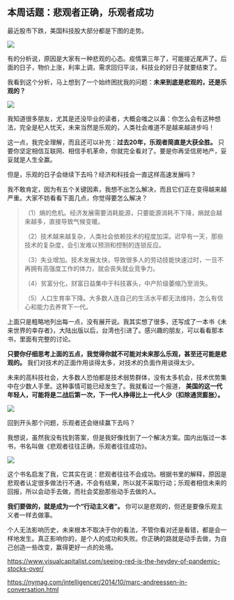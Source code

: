 ## 本周话题：悲观者正确，乐观者成功

最近股市下跌，美国科技股大部分都是下图的走势。

![](https://cdn.beekka.com/blogimg/asset/202202/bg2022020704.webp)

有的分析说，原因是大家有一种悲观的心态。疫情第三年了，可能接近尾声了。后面的日子，物价上涨，利率上调，需求回归平淡，科技业的好日子就要结束了。

我看到这个分析，马上想到了一个始终困扰我的问题：**未来到底是悲观的，还是乐观的？**

![](https://cdn.beekka.com/blogimg/asset/202202/bg2022020819.jpg)

我知道很多朋友，尤其是还没毕业的读者，大概会嗤之以鼻：你怎么会有这种想法，完全是杞人忧天，未来当然是乐观的，人类社会难道不是越来越进步吗！

这一点，我完全理解，而且还可以补充：**过去20年，乐观者简直是大获全胜。** 只要你坚定相信互联网、相信手机革命，你就完全看对了。要是你再坚信房地产，妥妥就是人生全赢。

但是，乐观的日子会继续下去吗？经济和科技会一直这样高速发展吗？

我不敢肯定，因为有五个关键因素，我想不出怎么解决，而且它们正在变得越来越严重。大家不妨看看下面几点，你觉得要怎么解决？

> （1）熵的危机。经济发展需要消耗能源，只要能源消耗不下降，熵就会越来越多，直接导致气候变暖。
> 
> （2）技术越来越复杂，人类社会依赖技术的程度加深。迟早有一天，那些技术的复杂度，会引发难以预测和控制的连锁反应。
> 
> （3）失业增加。技术发展太快，导致很多人的劳动技能快速过时，一旦不再拥有高强度工作的体力，就会丧失就业竞争力。
> 
> （4）贫富分化，财富日益集中于科技寡头，中产阶级萎缩乃至消失。
> 
> （5）人口生育率下降。大多数人连自己的生活水平都无法维持，怎么有信心和能力去养育下一代。

上面只是粗略地列出每一点，没有展开说。我其实想了很多，还写成了一本书《未来世界的幸存者》，大陆出版以后，台湾也引进了。感兴趣的朋友，可以看看那本书，里面有完整的讨论。

**只要你仔细思考上面的五点，我觉得你就不可能对未来那么乐观，甚至还可能是悲观的。** 我们对技术的正面作用谈得太多，对技术的负面作用谈得太少。

未来的高科技社会，大多数人恐怕都是技术弱势群体，没有太多机会，技术优势集中在少数人手里。这种事情可能已经发生了。我就看过一个报道， **美国的这一代年轻人，可能将是二战后第一次，下一代人挣得比上一代人少（扣除通货膨胀）。**

![](https://cdn.beekka.com/blogimg/asset/202202/bg2022020821.webp)

回到开头那个问题，乐观者还会继续赢下去吗？

我想说，虽然我没有找到答案，但是我好像找到了一个解决方案。国内出版过一本书，书名叫做《悲观者往往正确，乐观者往往成功》。

![](https://cdn.beekka.com/blogimg/asset/202202/bg2022020820.webp)

这个书名启发了我，它其实在说：悲观者往往不会成功。根据书里的解释，原因是悲观者认定很多做法行不通，不会有结果，所以就不采取行动；乐观者相信未来的回报，所以会动手去做，而社会奖励那些动手去做的人。

**我们要做的，就是成为一个“行动主义者”。** 你可以是悲观的，但还是要像乐观主义者一样去做事。

个人无法影响历史，未来根本不取决于你的看法，不管你看对还是看错，都是会一样地发生。真正影响你的，是个人的成功和失败。你正确的路就是动手去做，为自己创造一些改变，赢得更好一点的处境。

https://www.visualcapitalist.com/seeing-red-is-the-heydey-of-pandemic-stocks-over/

https://nymag.com/intelligencer/2014/10/marc-andreessen-in-conversation.html

